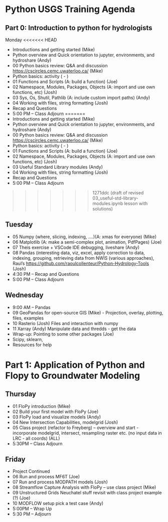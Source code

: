 # Python USGS Training Agenda
 
## Part 0: Introduction to python for hydrologists
Monday
<<<<<<< HEAD
   - Introductions and getting started  (Mike) 
   - Python overview and Quick orientation to jupyter, environments, and hydroshare (Andy) 
   - 00 Python basics review: Q&A and discussion https://cscircles.cemc.uwaterloo.ca/  (Mike) 
   - Python basics: activity ( - ) 
   - 01 Functions and Scripts  (A: build a function) (Joe) 
   - 02 Namespace, Modules, Packages, Objects (A: import and use own functions, etc) (Josh) 
   - 03 Sys, Os, Shutil, Pathlib (A: include custom import paths) (Andy) 
   - 04 Working with files, string formatting (Josh) 
   - Recap and Questions 
   - 5:00 PM    –    Class Adjourn 
=======
- Introductions and getting started  (Mike) 
- Python overview and Quick orientation to jupyter, environments, and hydroshare (Andy) 
- 00 Python basics review: Q&A and discussion https://cscircles.cemc.uwaterloo.ca/  (Mike) 
- Python basics: activity ( - ) 
- 01 Functions and Scripts  (A: build a function) (Joe) 
- 02 Namespace, Modules, Packages, Objects (A: import and use own functions, etc) (Josh) 
- 03 Useful Standard Library modules (Andy) 
- 04 Working with files, string formatting (Josh) 
- Recap and Questions 
- 5:00 PM    –    Class Adjourn 
>>>>>>> 1271ddc (draft of revised 03_useful-std-library-modules.ipynb lesson with solutions)
 
## Tuesday
   - 05 Numpy (where, slicing, indexing, ….)(A: xmas for everyone) (Mike)  
   - 06 Matplotlib (A: make a semi-complex plot, animation, PdfPages) (Joe) 
   - 07 Theis exercise + VSCode IDE debugging, liveshare (Andy) 
   - 08 Pandas (interesting data, viz, excel, apply correction to data, indexing, grouping, retrieving data from NWIS (various approaches), Raul’s https://github.com/raoulcollenteur/Python-Hydrology-Tools (Josh) 
   - 4:30 PM    –   Recap and Questions 
   - 5:00 PM    –    Class Adjourn 
 
## Wednesday
   - 9:00 AM   – Pandas 
   - 09 GeoPandas for open-source GIS (Mike) -     Projection, overlay, plotting, files, examples 
   - 10 Rasterio (Josh) 
         Files and interaction with numpy 
   - 11 Xarray (Andy) 
           Manipulate data and thredds - get the data 
   - Wrap-up: Pointing to some other packages (Joe)  
   - Scipy, sklearn, 
   - Resources for help 

 
# Part 1: Application of Python and Flopy to Groundwater Modeling 
## Thursday 
   - 01 FloPy introduction (Mike) 
   - 02 Build your first model with FloPy (Joe) 
   - 03 FloPy load and visualize models (Andy) 
   - 04 New Intersection Capabilities, modelgrid (Josh) 
   - 05 Class project (refactor to Freyberg) – overview and start - incorporate modelgrid, intersect, resampling raster etc. (no input data in LRC - all coords) (ALL) 
   - 5:30PM  – Class Adjourn 
 
## Friday
   - Project Continued 
   - 06  Run and process MF6T (Joe) 
   - 07 Run and process MODPATH models (Josh) 
   - 08 Streamflow Capture Analysis with FloPy – use class project (Mike) 
   - 09 Unstructured Grids Neuchatel stuff revisit with class project example (?) (Joe) 
   - 10 MODFLOW setup pick a test case (Andy) 
   - 5:00PM  – Wrap Up 
   - 5:30 PM  – Adjourn 
